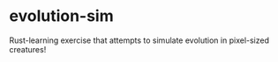 # evolution-sim
Rust-learning exercise that attempts to simulate evolution in pixel-sized creatures!
